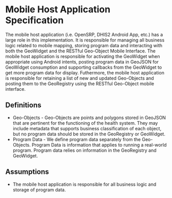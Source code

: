 # Mobile Host Application Specification

The mobile host application (i.e. OpenSRP, DHIS2 Android App, etc.) has a large role in this implementation. It is responsible for managing all business logic related to mobile mapping, storing program data and interacting with both the GeoWidget and the RESTful Geo-Object Mobile Interface. The mobile host application is responsible for activating the GeoWidget when appropriate using Android intents, posting program data in GeoJSON for GeoWidget consumption and supporting callbacks from the GeoWidget to get more program data for display. Futhermore, the mobile host application is responsible for retaining a list of new and updated Geo-Objects and posting them to the GeoRegistry using the RESTful Geo-Object mobile interface.

## Definitions

* Geo-Objects - Geo-Objects are points and polygons stored in GeoJSON that are pertinent for the functioning of the health system. They may include metadata that supports business classification of each object, but no program data should be stored in the GeoRegistry or GeoWidget.
* Program Data - We define program data separately from the Geo-Objects. Program Data is information that applies to running a real-world program. Program data relies on information in the GeoRegistry and GeoWidget.

## Assumptions

* The mobile host application is responsible for all business logic and storage of program data.